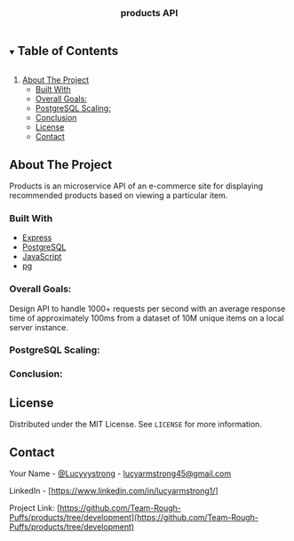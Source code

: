 <!-- PROJECT LOGO -->
<br />
<p align="center">
  <a href="https://github.com/Team-Rough-Puffs/products/tree/development">
  </a>

  <h3 align="center">products API</h3>
</p>

<!-- TABLE OF CONTENTS -->
<details open="open">
  <summary><h2 style="display: inline-block">Table of Contents</h2></summary>
  <ol>
    <li>
      <a href="#about-the-project">About The Project</a>
      <ul>
        <li><a href="#built-with">Built With</a></li>
    </li>
    <li><a href="#usage">Overall Goals:</a></li>
    <li><a href="#roadmap">PostgreSQL Scaling:</a></li>
    <li><a href="#contributing">Conclusion</a></li>
    <li><a href="#license">License</a></li>
    <li><a href="#contact">Contact</a></li>
  </ol>
</details>



<!-- ABOUT THE PROJECT -->
## About The Project

 Products is an microservice API of an e-commerce site for displaying recommended products based on viewing a particular item.

### Built With

* [Express](https://expressjs.com/)
* [PostgreSQL](https://www.postgresql.org/)
* [JavaScript](https://www.javascript.com/)
* [pg](https://www.npmjs.com/package/pg)


### Overall Goals:

Design API to handle 1000+ requests per second with an average response time of approximately 100ms from a dataset of 10M unique items on a local server instance.

### PostgreSQL Scaling:



### Conclusion:


<!-- LICENSE -->
## License

Distributed under the MIT License. See `LICENSE` for more information.



<!-- CONTACT -->
## Contact

Your Name - [@Lucyyystrong](https://twitter.com/Lucyyystrong) - lucyarmstrong45@gmail.com

LinkedIn - [https://www.linkedin.com/in/lucyarmstrong1/]

Project Link: [https://github.com/Team-Rough-Puffs/products/tree/development](https://github.com/Team-Rough-Puffs/products/tree/development)


<!-- MARKDOWN LINKS & IMAGES -->
<!-- https://www.markdownguide.org/basic-syntax/#reference-style-links -->
[contributors-shield]: https://img.shields.io/github/contributors/Team-Rough-Puffs/repo.svg?style=for-the-badge
[contributors-url]: https://github.com/Team-Rough-Puffs/repo/graphs/contributors
[forks-shield]: https://img.shields.io/github/forks/Team-Rough-Puffs/repo.svg?style=for-the-badge
[forks-url]: https://github.com/Team-Rough-Puffs/repo/network/members
[stars-shield]: https://img.shields.io/github/stars/Team-Rough-Puffs/repo.svg?style=for-the-badge
[stars-url]: https://github.com/Team-Rough-Puffs/repo/stargazers
[issues-shield]: https://img.shields.io/github/issues/Team-Rough-Puffs/repo.svg?style=for-the-badge
[issues-url]: https://github.com/Team-Rough-Puffs/repo/issues
[license-shield]: https://img.shields.io/github/license/Team-Rough-Puffs/repo.svg?style=for-the-badge
[license-url]: https://github.com/Team-Rough-Puffs/repo/blob/master/LICENSE.txt
[linkedin-shield]: https://img.shields.io/badge/-LinkedIn-black.svg?style=for-the-badge&logo=linkedin&colorB=555
[linkedin-url]: https://linkedin.com/in/Team-Rough-Puffs


